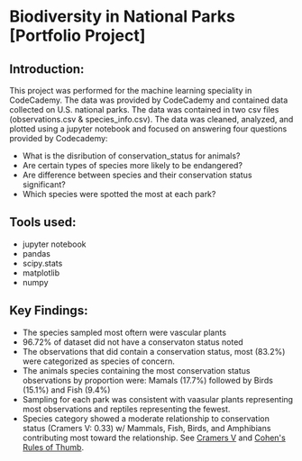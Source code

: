 # **Biodiversity in National Parks [Portfolio Project]**

## **Introduction:**
This project was performed for the machine learning speciality in CodeCademy. The data was provided by CodeCademy and contained
data collected on U.S. national parks. The data was contained in two csv files (observations.csv & species_info.csv). The data was 
cleaned, analyzed, and plotted using a jupyter notebook and focused on answering four questions provided by Codecademy:
- What is the disribution of conservation_status for animals?
- Are certain types of species more likely to be endangered?
- Are difference between species and their conservation status significant?
- Which species were spotted the most at each park?

## **Tools used:**
- jupyter notebook
- pandas
- scipy.stats
- matplotlib
- numpy

## **Key Findings:**
- The species sampled most oftern were vascular plants
- 96.72% of dataset did not have a conservaton status noted
- The observations that did contain a conservation status, most (83.2%) were categorized as species of concern.
- The animals species containing the most conservation status observations by proportion were: Mamals (17.7%) followed by Birds (15.1%) and Fish (9.4%)
- Sampling for each park was consistent with vaasular plants representing most observations and reptiles representing the fewest.
- Species category showed a moderate relationship to conservation status (Cramers V: 0.33) w/ Mammals, Fish, Birds, and Amphibians contributing most toward the relationship. See [Cramers V](https://en.wikipedia.org/wiki/Cram%C3%A9r%27s_V) and [Cohen's Rules of Thumb](https://cebma.org/assets/Uploads/Overview-Effect-Sizes-v2.pdf).
